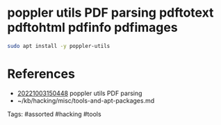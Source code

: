 # poppler utils PDF parsing pdftotext pdftohtml pdfinfo pdfimages
```bash
sudo apt install -y poppler-utils
```

# References
- [20221003150448](/zet/20221003150448/README.md) poppler utils PDF parsing
- ~/kb/hacking/misc/tools-and-apt-packages.md

Tags:
    #assorted #hacking #tools
